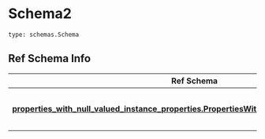 # Schema2
```
type: schemas.Schema
```

## Ref Schema Info
Ref Schema | Input Type | Output Type
---------- | ---------- | -----------
[**properties_with_null_valued_instance_properties.PropertiesWithNullValuedInstanceProperties**](../../../../../../../components/schema/properties_with_null_valued_instance_properties.md) | [properties_with_null_valued_instance_properties.PropertiesWithNullValuedInstancePropertiesDictInput](../../../../../../../components/schema/properties_with_null_valued_instance_properties.md#propertieswithnullvaluedinstancepropertiesdictinput), [properties_with_null_valued_instance_properties.PropertiesWithNullValuedInstancePropertiesDict](../../../../../../../components/schema/properties_with_null_valued_instance_properties.md#propertieswithnullvaluedinstancepropertiesdict), str, datetime.date, datetime.datetime, uuid.UUID, int, float, bool, None, list, tuple, bytes, io.FileIO, io.BufferedReader | [properties_with_null_valued_instance_properties.PropertiesWithNullValuedInstancePropertiesDict](../../../../../../../components/schema/properties_with_null_valued_instance_properties.md#propertieswithnullvaluedinstancepropertiesdict), str, float, int, bool, None, tuple, bytes, io.FileIO
